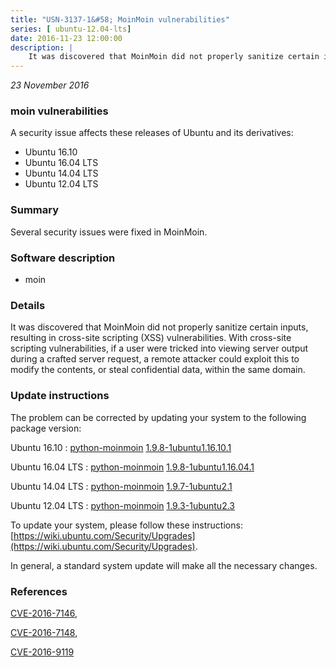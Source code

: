 ```yaml
---
title: "USN-3137-1&#58; MoinMoin vulnerabilities"
series: [ ubuntu-12.04-lts]
date: 2016-11-23 12:00:00
description: |
    It was discovered that MoinMoin did not properly sanitize certain inputs, resulting in cross-site scripting (XSS) vulnerabilities. With cross-site scripting vulnerabilities, if a user were tricked into viewing server output during a crafted server request, a remote attacker could exploit this to modify the contents, or steal confidential data, within the same domain. 
--- 
```

 
 

*23 November 2016*

### moin vulnerabilities

A security issue affects these releases of Ubuntu and its derivatives:

* Ubuntu 16.10
* Ubuntu 16.04 LTS
* Ubuntu 14.04 LTS
* Ubuntu 12.04 LTS

### Summary

Several security issues were fixed in MoinMoin. 

### Software description

* moin 

### Details

It was discovered that MoinMoin did not properly sanitize certain inputs, resulting in cross-site scripting (XSS) vulnerabilities. With cross-site scripting vulnerabilities, if a user were tricked into viewing server output during a crafted server request, a remote attacker could exploit this to modify the contents, or steal confidential data, within the same domain. 

### Update instructions

The problem can be corrected by updating your system to the following package version:

Ubuntu 16.10
 : [python-moinmoin](https://launchpad.net/ubuntu/+source/moin) <span> [1.9.8-1ubuntu1.16.10.1](https://launchpad.net/ubuntu/+source/moin/1.9.8-1ubuntu1.16.10.1) </span> 

Ubuntu 16.04 LTS
 : [python-moinmoin](https://launchpad.net/ubuntu/+source/moin) <span> [1.9.8-1ubuntu1.16.04.1](https://launchpad.net/ubuntu/+source/moin/1.9.8-1ubuntu1.16.04.1) </span> 

Ubuntu 14.04 LTS
 : [python-moinmoin](https://launchpad.net/ubuntu/+source/moin) <span> [1.9.7-1ubuntu2.1](https://launchpad.net/ubuntu/+source/moin/1.9.7-1ubuntu2.1) </span> 

Ubuntu 12.04 LTS
 : [python-moinmoin](https://launchpad.net/ubuntu/+source/moin) <span> [1.9.3-1ubuntu2.3](https://launchpad.net/ubuntu/+source/moin/1.9.3-1ubuntu2.3) </span> 

To update your system, please follow these instructions: [https://wiki.ubuntu.com/Security/Upgrades](https://wiki.ubuntu.com/Security/Upgrades).

In general, a standard system update will make all the necessary changes. 

### References

 
 [CVE-2016-7146](http://people.ubuntu.com/~ubuntu-security/cve/CVE-2016-7146), 

 [CVE-2016-7148](http://people.ubuntu.com/~ubuntu-security/cve/CVE-2016-7148), 

 [CVE-2016-9119](http://people.ubuntu.com/~ubuntu-security/cve/CVE-2016-9119)
 

